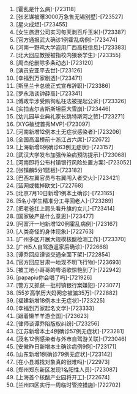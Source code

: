 
1. [霍乱是什么病]-[723118]
1. [张艺谋被曝3000万急售无锡别墅]-[723527]
1. [星火成炬]-[723455]
1. [女生旅游公司实习每天剥百斤玉米]-[723387]
1. [官方通报武大确诊1例霍乱病例]-[723474]
1. [河南一野鸡大学盗用广西高校信息]-[723383]
1. [北大回应教授被指校内猥亵学生]-[723355]
1. [周杰伦删除多条动态]-[723120]
1. [演员安亚平去世]-[723126]
1. [幸福到万家剧透]-[723471]
1. [斯里兰卡总统正式宣布辞职]-[723386]
1. [罗永浩谈钟薛高]-[723341]
1. [傅政华涉受贿徇私枉法被提起公诉]-[723326]
1. [实拍吉尔吉斯斯坦巨大雪崩]-[723446]
1. [幼儿园毕业典礼家长跳特斯河之赞]-[723271]
1. [XYG破绽首秀MVP]-[723097]
1. [河南新增12例本土无症状感染者]-[723206]
1. [全国高温榜前十浙江占六席]-[722672]
1. [上海新增6例确诊63例无症状]-[723157]
1. [武汉大学发布加强传染病预防提示]-[723068]
1. [河南即将公布村镇银行风险处置方案]-[723052]
1. [张镇麟5分1篮板]-[723182]
1. [巴西左翼官员与右翼闯入者交火]-[723421]
1. [篮网或裁掉欧文]-[722768]
1. [北京7月10日新增1例本土确诊]-[723165]
1. [5名小学生精准分工寻回老人]-[723289]
1. [把老爸扛上肩头看升旗的女儿]-[723414]
1. [国家破产是什么意思]-[723477]
1. [阿富汗一地新增120例霍乱病例]-[723167]
1. [人类奇怪的身体现象]-[722763]
1. [广州多区开展大规模核酸检测工作]-[723370]
1. [广州5人自驾游返家后确诊]-[722668]
1. [谭乔回应谭谈交通全面下架]-[722854]
1. [官方回应甘肃一地现不明飞行物]-[723693]
1. [被工地小哥哥的粤语歌惊艳到了]-[722942]
1. [papapiu你会唱了吗]-[721926]
1. [警方又抓获一批村镇银行案嫌犯]-[723077]
1. [55岁高学历大妈网恋被骗35万]-[722882]
1. [福建新增18例本土无症状]-[723225]
1. [幸福到万家起名文学]-[723333]
1. [跟着懒羊羊游全国]-[723623]
1. [律师谈谭乔陷版权纠纷]-[723256]
1. [江苏新增本土4例确诊57例无症状]-[723281]
1. [茂名12例感染者与外市自驾游关联]-[723046]
1. [安徽昨日新增本土确诊病例9例]-[723171]
1. [山东新增1例确诊79例无症状]-[723142]
1. [在小县城找对象真的很难吗]-[722973]
1. [郑州郑东新区发现1名阳性人员]-[723087]
1. [上海首个核酸产业园将开工]-[722674]
1. [兰州四区实行一周临时管控措施]-[722702]